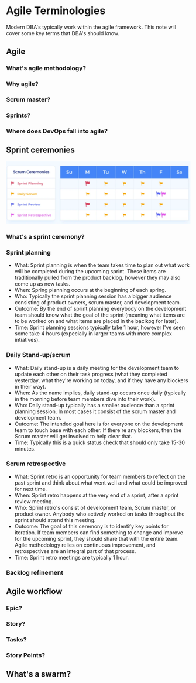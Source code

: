 # Agile Terminologies
Modern DBA's typically work within the agile framework. This note will cover some key terms that DBA's should know.

## Agile
### What's agile methodology?

### Why agile?

### Scrum master?

### Sprints?

### Where does DevOps fall into agile?



## Sprint ceremonies
![scrum-ceremonies-timeline.PNG](assets%2Fscrum-ceremonies-timeline.PNG)
### What's a sprint ceremony?

### Sprint planning
* What: Sprint planning is when the team takes time to plan out what work will be completed during the upcoming sprint. These items are traditionally pulled from the product backlog, however they may also come up as new tasks.
* When: Spring planning occurs at the beginning of each spring.
* Who: Typically the sprint planning session has a bigger audience consisting of product owners, scrum master, and development team.
* Outcome: By the end of sprint planning everybody on the development team should know what the goal of the sprint (meaning what items are to be worked on and what items are placed in the baclkog for later).
* Time: Sprint planning sessions typically take 1 hour, however I've seen some take 4 hours (expecially in larger teams with more complex intiatives).

### Daily Stand-up/scrum
* What: Daily stand-up is a daily meeting for the development team to update each other on their task progress (what they completed yesterday, what they're working on today, and if they have any blockers in their way).
* When: As the name implies, daily stand-up occurs once daily (typically in the morning before team members dive into their work).
* Who: Daily stand-up typically has a smaller audience than a sprint planning session. In most cases it consist of the scrum master and development team.
* Outcome: The intended goal here is for everyone on the development team to touch base with each other. If there're any blockers, then the Scrum master will get involved to help clear that.
* Time: Typically this is a quick status check that should only take 15-30 minutes.

### Scrum retrospective
* What: Sprint retro is an opportunity for team members to reflect on the past sprint and think about what went well and what could be improved for next time.
* When: Sprint retro happens at the very end of a sprint, after a sprint review meeting. 
* Who: Sprint retro's consist of development team, Scrum master, or product owner. Anybody who actively worked on tasks throughout the sprint should attend this meeting.
* Outcome: The goal of this ceremony is to identify key points for iteration. If team members can find something to change and improve for the upcoming sprint, they should share that with the entire team. Agile methodology relies on continuous improvement, and retrospectives are an integral part of that process.
* Time: Sprint retro meetings are typically 1 hour.


### Backlog refinement



## Agile workflow
### Epic?

### Story?

### Tasks?

### Story Points?


## What's a swarm?
